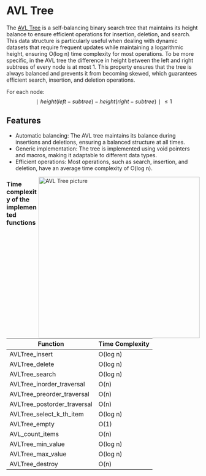 # AVL Tree

The [AVL Tree](https://en.wikipedia.org/wiki/AVL_tree) is a self-balancing binary search tree that maintains its height balance to ensure efficient operations for insertion, deletion, and search. This data structure is particularly useful when dealing with dynamic datasets that require frequent updates while maintaining a logarithmic height, ensuring O(log n) time complexity for most operations.
To be more specific, in the AVL tree the difference in height between the left and right subtrees of every node is at most 1. This property ensures that the tree is always balanced and prevents it from becoming skewed, which guarantees efficient search, insertion, and deletion operations.

For each node: 
$$∣height(left-subtree) − height(right-subtree)∣ ≤ 1$$


## Features
- Automatic balancing: The AVL tree maintains its balance during insertions and deletions, ensuring a balanced structure at all times.
- Generic implementation: The tree is implemented using void pointers and macros, making it adaptable to different data types.
- Efficient operations: Most operations, such as search, insertion, and deletion, have an average time complexity of O(log n).

<img align="right" width=420 alt="AVL Tree picture" src="https://upload.wikimedia.org/wikipedia/commons/thumb/a/ad/AVL-tree-wBalance_K.svg/262px-AVL-tree-wBalance_K.svg.png">

### Time complexity of the implemented functions

| Function                   | Time Complexity |
|----------------------------|-----------------|
| AVLTree_insert             | O(log n)        |
| AVLTree_delete             | O(log n)        |
| AVLTree_search             | O(log n)        |
| AVLTree_inorder_traversal  | O(n)            |
| AVLTree_preorder_traversal | O(n)            |
| AVLTree_postorder_traversal| O(n)            |
| AVLTree_select_k_th_item   | O(log n)        |
| AVLTree_empty              | O(1)            |
| AVL_count_items            | O(n)            |
| AVLTree_min_value          | O(log n)        |
| AVLTree_max_value          | O(log n)        |
| AVLTree_destroy            | O(n)            |